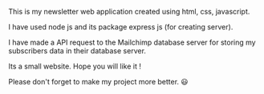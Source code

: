 This is my newsletter web application created using html, css, javascript.

I have used node js and its package express js (for creating server).

I have made a API request to the Mailchimp database server for storing my subscribers data in their database server.

Its a small website. Hope you will like it !

Please don't forget to make my project more better. 😃